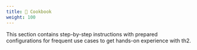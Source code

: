 ```yaml
---
title: 📖 Cookbook
weight: 100
---
```


This section contains step-by-step instructions with prepared configurations for frequent use cases to get hands-on experience with th2.

<!--more-->

